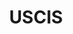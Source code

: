 ---
# This topic lives at
# https://digital.gov/topics/uscis

slug: "uscis"

# Topic Title
title: "USCIS"

# description — keep it short and clear
summary: ""


# Weight
weight: 1

# For more information on managing topics,
# see https://github.com/GSA/digitalgov.gov/wiki
---